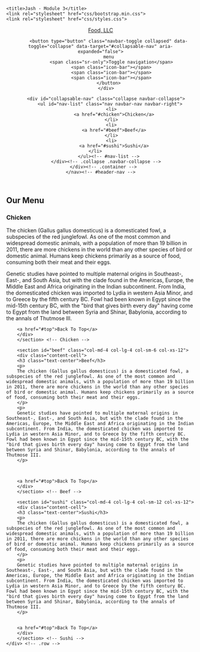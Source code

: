 <!doctype html>
<html lang="en">
  <head>
    <meta charset="utf-8">
    <meta http-equiv="X-UA-Compatible" content="IE=edge">
    <meta name="viewport" content="width=device-width, initial-scale=1">

    <title>Jash - Module 3</title>
    <link rel="stylesheet" href="css/bootstrap.min.css">
    <link rel="stylesheet" href="css/styles.css">
  </head>
<body>

 <header id="top">
    <nav id="header-nav" class="navbar navbar-default">
      <div class="container">
        <div class="navbar-header"> 
          <a class="navbar-brand" href="#">Food, LLC</a>

          <button type="button" class="navbar-toggle collapsed" data-toggle="collapse" data-target="#collapsable-nav" aria-expanded="false">
          menu
            <span class="sr-only">Toggle navigation</span>
            <span class="icon-bar"></span>
            <span class="icon-bar"></span>
            <span class="icon-bar"></span>
          </button>
        </div>
        
        <div id="collapsable-nav" class="collapse navbar-collapse">
           <ul id="nav-list" class="nav navbar-nav navbar-right">
            <li>
              <a href="#chicken">Chicken</a>
            </li>
            <li>
              <a href="#beef">Beef</a>
            </li>
            <li>
              <a href="#sushi">Sushi</a>
            </li>            
          </ul><!-- #nav-list -->
        </div><!-- .collapse .navbar-collapse -->
      </div><!-- .container -->
    </nav><!-- #header-nav -->
  </header>
  
  <div id="main-content" class="container">
	<h2 class="text-center">Our Menu</h2>
	<div class="row">
		<section id="chicken" class="col-md-4 col-lg-4 col-sm-6 col-xs-12">
		<div class="content-cell">
		<h3 class="text-center">Chicken</h3>
		<p>
		The chicken (Gallus gallus domesticus) is a domesticated fowl, a subspecies of the red junglefowl. As one of the most common and widespread domestic animals, with a population of more than 19 billion in 2011, there are more chickens in the world than any other species of bird or domestic animal. Humans keep chickens primarily as a source of food, consuming both their meat and their eggs.
		</p>
		<p>
		Genetic studies have pointed to multiple maternal origins in Southeast-, East-, and South Asia, but with the clade found in the Americas, Europe, the Middle East and Africa originating in the Indian subcontinent. From India, the domesticated chicken was imported to Lydia in western Asia Minor, and to Greece by the fifth century BC. Fowl had been known in Egypt since the mid-15th century BC, with the "bird that gives birth every day" having come to Egypt from the land between Syria and Shinar, Babylonia, according to the annals of Thutmose III.
		</p>

		
		<a href="#top">Back To Top</a>
		</div>
		</section> <!-- Chicken -->
		
		<section id="beef" class="col-md-4 col-lg-4 col-sm-6 col-xs-12">
		<div class="content-cell">
		<h3 class="text-center">Beef</h3>
		<p>
		The chicken (Gallus gallus domesticus) is a domesticated fowl, a subspecies of the red junglefowl. As one of the most common and widespread domestic animals, with a population of more than 19 billion in 2011, there are more chickens in the world than any other species of bird or domestic animal. Humans keep chickens primarily as a source of food, consuming both their meat and their eggs.
		</p>
		<p>
		Genetic studies have pointed to multiple maternal origins in Southeast-, East-, and South Asia, but with the clade found in the Americas, Europe, the Middle East and Africa originating in the Indian subcontinent. From India, the domesticated chicken was imported to Lydia in western Asia Minor, and to Greece by the fifth century BC. Fowl had been known in Egypt since the mid-15th century BC, with the "bird that gives birth every day" having come to Egypt from the land between Syria and Shinar, Babylonia, according to the annals of Thutmose III.
		</p>

		
		
		<a href="#top">Back To Top</a>
		</div>
		</section> <!-- Beef -->
		
		<section id="sushi" class="col-md-4 col-lg-4 col-sm-12 col-xs-12">
		<div class="content-cell">
		<h3 class="text-center">Sushi</h3>
		<p>
		The chicken (Gallus gallus domesticus) is a domesticated fowl, a subspecies of the red junglefowl. As one of the most common and widespread domestic animals, with a population of more than 19 billion in 2011, there are more chickens in the world than any other species of bird or domestic animal. Humans keep chickens primarily as a source of food, consuming both their meat and their eggs.
		</p>
		<p>
		Genetic studies have pointed to multiple maternal origins in Southeast-, East-, and South Asia, but with the clade found in the Americas, Europe, the Middle East and Africa originating in the Indian subcontinent. From India, the domesticated chicken was imported to Lydia in western Asia Minor, and to Greece by the fifth century BC. Fowl had been known in Egypt since the mid-15th century BC, with the "bird that gives birth every day" having come to Egypt from the land between Syria and Shinar, Babylonia, according to the annals of Thutmose III.
		</p>

		
		<a href="#top">Back To Top</a>
		</div>
		</section> <!-- Sushi -->
	</div> <!-- .row -->  
  </div> <!-- #main-content -->

  <!-- jQuery (Bootstrap JS plugins depend on it) -->
  <script src="js/jquery-1.11.3.min.js"></script>
  <script src="js/bootstrap.min.js"></script>
</body>
</html>
